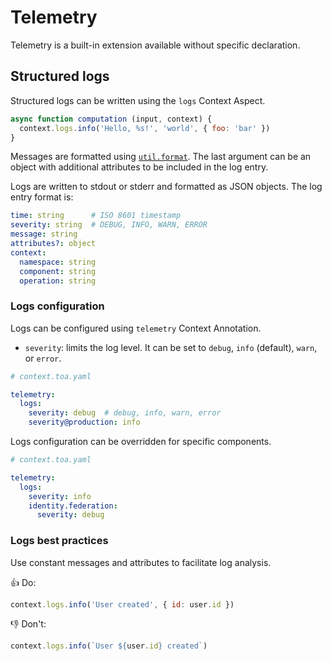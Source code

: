 # Telemetry

Telemetry is a built-in extension available without specific declaration.

## Structured logs

Structured logs can be written using the `logs` Context Aspect.

```javascript
async function computation (input, context) {
  context.logs.info('Hello, %s!', 'world', { foo: 'bar' })
}
```

Messages are formatted
using [`util.format`](https://nodejs.org/api/util.html#utilformatformat-args).
The last argument can be an object with additional attributes to be included in the log entry.

Logs are written to stdout or stderr and formatted as JSON objects. The log entry format is:

```yaml
time: string      # ISO 8601 timestamp
severity: string  # DEBUG, INFO, WARN, ERROR
message: string
attributes?: object
context:
  namespace: string
  component: string
  operation: string
```

### Logs configuration

Logs can be configured using `telemetry` Context Annotation.

- `severity`: limits the log level. It can be set to `debug`, `info` (default), `warn`, or `error`.

```yaml
# context.toa.yaml

telemetry:
  logs:
    severity: debug  # debug, info, warn, error
    severity@production: info
```

Logs configuration can be overridden for specific components.

```yaml
# context.toa.yaml

telemetry:
  logs:
    severity: info
    identity.federation:
      severity: debug
```

### Logs best practices

Use constant messages and attributes to facilitate log analysis.

:+1: Do:

```javascript
context.logs.info('User created', { id: user.id })
```

:-1: Don't:

```javascript
context.logs.info(`User ${user.id} created`)
```
